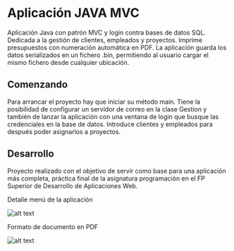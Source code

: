 # Aplicación JAVA MVC
Aplicación Java con patrón MVC y login contra bases de datos SQL. Dedicada a la gestión de clientes, empleados y proyectos. Imprime presupuestos con numeración automática en PDF. 
La aplicación guarda los datos serializados en un fichero .bin, permitiendo al usuario cargar el mismo fichero desde cualquier ubicación.

## Comenzando

Para arrancar el proyecto hay que iniciar su método main. Tiene la posibilidad de configurar un servidor de correo en la clase Gestion y también de lanzar la aplicación con una ventana de login que busque las credenciales en la base de datos. 
Introduce clientes y empleados para después poder asignarlos a proyectos. 

## Desarrollo

Proyecto realizado con el objetivo de servir como base para una aplicación más completa, práctica final de la asignatura programación en el FP Superior de Desarrollo de Aplicaciones Web. 


Detalle menú de la aplicación

![alt text](https://github.com/JGCdev/Java-MVC-Print-Budgets/blob/master/src/imagenes/readme/gestion-menu.png)

Formato de documento en PDF

![alt text](https://github.com/JGCdev/Java-MVC-Print-Budgets/blob/master/src/imagenes/readme/pdf.png)
